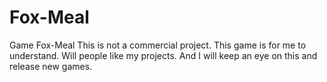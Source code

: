# Fox-Meal
Game Fox-Meal
This is not a commercial project. 
This game is for me to understand. 
Will people like my projects. 
And I will keep an eye on this and release new games.
